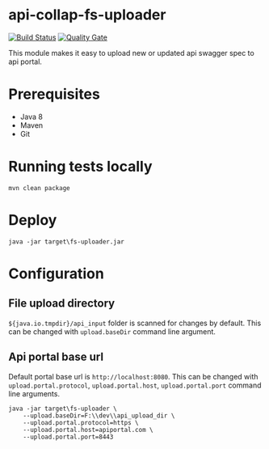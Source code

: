 # api-collap-fs-uploader
[![Build Status](https://travis-ci.org/api-collab/api-collab-fs-uploader.png)](https://travis-ci.org/api-collab/api-collab-fs-uploader)
[![Quality Gate](https://sonarcloud.io/api/project_badges/measure?project=io.apicollab%3Afs%3Auploader&metric=alert_status)](https://sonarcloud.io/dashboard?id=io.apicollab%3Afs%3Auploader)

This module makes it easy to upload new or updated api swagger spec to api portal.

# Prerequisites
- Java 8
- Maven
- Git

# Running tests locally
`
mvn clean package
` 
# Deploy
`
java -jar target\fs-uploader.jar
`
# Configuration
## File upload directory
`${java.io.tmpdir}/api_input` folder is scanned for changes by default. This can be changed with `upload.baseDir` command line argument.
## Api portal base url
Default portal base url is `http://localhost:8080`. This can be changed with `upload.portal.protocol`, `upload.portal.host`, `upload.portal.port` command line arguments.

```
java -jar target\fs-uploader \
    --upload.baseDir=F:\\dev\\api_upload_dir \
    --upload.portal.protocol=https \
    --upload.portal.host=apiportal.com \
    --upload.portal.port=8443
```